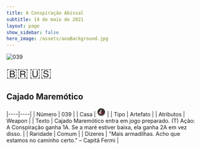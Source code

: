 ```yaml
---
title: A Conspiração Abissal
subtitle: 14 de maio de 2021
layout: page
show_sidebar: false
hero_image: /assets/aoaBackground.jpg
---
```


![039](https://cards-keyforge.s3.eu-north-1.amazonaws.com/media/pt/tac/039.png)

<span title="Português" style="font-size: 32px;cursor: pointer;" onclick="javascript:document.querySelector('img[alt=\'039\']').src=document.querySelector('img[alt=\'039\']').src.replace(/media\/[^/]+/, 'media/pt')">🇧🇷</span>
<span title="English" style="font-size: 32px;cursor: pointer;" onclick="javascript:document.querySelector('img[alt=\'039\']').src=document.querySelector('img[alt=\'039\']').src.replace(/media\/[^/]+/, 'media/en')">🇺🇸</span>

## Cajado Maremótico

|----|----|
| Número | 039 |
| Casa | ![Conspiracy](https://raw.githubusercontent.com/cardsofkeyforge/cardsofkeyforge.github.io/master/tac/conspiracy.png "Conspiração") |
| Tipo | Artefato |
| Atributos | Weapon |
| Texto | Cajado Maremótico entra em jogo preparado. (T) Ação: A Conspiração ganha 1A. Se a maré  estiver baixa, ela ganha 2A em vez disso. |
| Raridade | Comum |
| Dizeres | "Mais armadilhas. Acho que estamos  no caminho certo." – Capitã Fermi |

